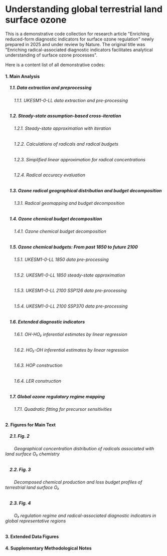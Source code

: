# Understanding global terrestrial land surface ozone
This is a demonstrative code collection for research article "Enriching reduced-form diagnostic indicators for surface ozone regulation" newly prepared in 2025 and under review by Nature. 
The original title was "Enriching radical-associated diagnostic indicators facilitates analytical understanding of surface ozone processes". 

Here is a content list of all demonstrative codes: 

#### 1. Main Analysis 

##### &ensp;&ensp;1.1.  Data extraction and preprocessing
###### &ensp;&ensp;&ensp;&ensp;1.1.1. UKESM1-0-LL data extraction and pre-processing 

##### &ensp;&ensp;1.2.  Steady-state assumption-based cross-iteration 
###### &ensp;&ensp;&ensp;&ensp;1.2.1. Steady-state approximation with iteration
###### &ensp;&ensp;&ensp;&ensp;1.2.2. Calculations of radicals and radical budgets
###### &ensp;&ensp;&ensp;&ensp;1.2.3. Simplified linear approximation for radical concentrations 
###### &ensp;&ensp;&ensp;&ensp;1.2.4. Radical accuracy evaluation

##### &ensp;&ensp;1.3.  Ozone radical geographical distribution and budget decomposition
###### &ensp;&ensp;&ensp;&ensp;1.3.1. Radical geomapping and budget decomposition

##### &ensp;&ensp;1.4.  Ozone chemical budget decomposition 
###### &ensp;&ensp;&ensp;&ensp;1.4.1. Ozone chemical budget decomposition

##### &ensp;&ensp;1.5.  Ozone chemical budgets: From past 1850 to future 2100
###### &ensp;&ensp;&ensp;&ensp;1.5.1. UKESM1-0-LL 1850 data pre-processing
###### &ensp;&ensp;&ensp;&ensp;1.5.2. UKESM1-0-LL 1850 steady-state approximation
###### &ensp;&ensp;&ensp;&ensp;1.5.3. UKESM1-0-LL 2100 SSP126 data pre-processing
###### &ensp;&ensp;&ensp;&ensp;1.5.4. UKESM1-0-LL 2100 SSP370 data pre-processing

##### &ensp;&ensp;1.6.  Extended diagnostic indicators
###### &ensp;&ensp;&ensp;&ensp;1.6.1. OH-HO₂ inferential estimates by linear regression
###### &ensp;&ensp;&ensp;&ensp;1.6.2. HO₂-OH inferential estimates by linear regression
###### &ensp;&ensp;&ensp;&ensp;1.6.3. HOP construction
###### &ensp;&ensp;&ensp;&ensp;1.6.4. LER construction

##### &ensp;&ensp;1.7.  Global ozone regulatory regime mapping
###### &ensp;&ensp;&ensp;&ensp;1.7.1. Quadratic fitting for precursor sensitivities

#### 2. Figures for Main Text

##### &ensp;&ensp;2.1. Fig. 2 
###### &ensp;&ensp;&ensp;&ensp;Geographical concentration distribution of radicals associated with land surface O₃ chemistry

##### &ensp;&ensp;2.2. Fig. 3
###### &ensp;&ensp;&ensp;&ensp;Decomposed chemical production and loss budget profiles of terrestrial land surface O₃

##### &ensp;&ensp;2.3. Fig. 4
###### &ensp;&ensp;&ensp;&ensp;O₃ regulation regime and radical-associated diagnostic indicators in global representative regions 

#### 3. Extended Data Figures
#### 4. Supplementary Methodological Notes